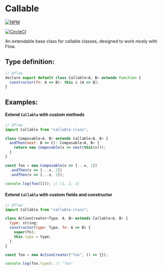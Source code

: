 # Callable

[![NPM](https://nodei.co/npm/callable-class.png)](https://npmjs.org/package/callable-class)

[![CircleCI](https://circleci.com/gh/sleexyz/callable.svg?style=svg)](https://circleci.com/gh/sleexyz/callable)


An extendable base class for callable classes, designed to work nicely with Flow.

## Type definition:

```js
// @flow
declare export default class Callable<A, B> extends Function {
  constructor(fn: A => B): this & (A => B);
}
```

## Examples:

#### Extend `Callable` with custom methods
```js
// @flow
import Callable from "callable-class";

class Composable<A, B> extends Callable<A, B> {
  andThen(next: B => C): Composable<A, B> {
    return new Composable(x => next(this(x)));
  }
}

const foo = new Composable(x => [...x, 1])
  .andThen(x => [...x, 2])
  .andThen(x => [...x, 3]);

console.log(foo([])); // [1, 2, 3]
```

#### Extend `Callable` with custom fields and constructor
```js
// @flow
import Callable from "callable-class";

class ActionCreator<Type, A, B> extends Callable<A, B> {
  type: string;
  constructor(type: Type, fn: A => B) {
    super(fn);
    this.type = type;
  }
}

const foo = new ActionCreator("foo", () => {});

console.log(foo.type); // "foo"
```
